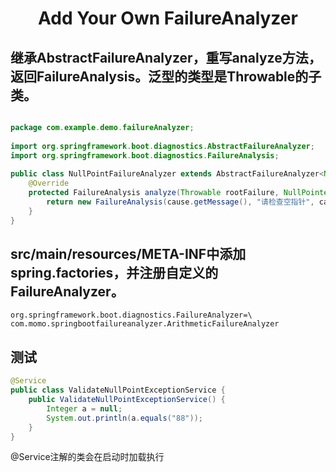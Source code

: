 # <center>Add Your Own FailureAnalyzer</center>

## 继承AbstractFailureAnalyzer，重写analyze方法，返回FailureAnalysis。泛型的类型是Throwable的子类。

```java

package com.example.demo.failureAnalyzer;
 
import org.springframework.boot.diagnostics.AbstractFailureAnalyzer;
import org.springframework.boot.diagnostics.FailureAnalysis;
 
public class NullPointFailureAnalyzer extends AbstractFailureAnalyzer<NullPointerException> {
    @Override
    protected FailureAnalysis analyze(Throwable rootFailure, NullPointerException cause) {
        return new FailureAnalysis(cause.getMessage(), "请检查空指针", cause);
    }
}
```

## src/main/resources/META-INF中添加spring.factories，并注册自定义的FailureAnalyzer。

```factories
org.springframework.boot.diagnostics.FailureAnalyzer=\
com.momo.springbootfailureanalyzer.ArithmeticFailureAnalyzer
```

## 测试

```java
@Service
public class ValidateNullPointExceptionService {
    public ValidateNullPointExceptionService() {
        Integer a = null;
        System.out.println(a.equals("88"));
    }
}
```

@Service注解的类会在启动时加载执行